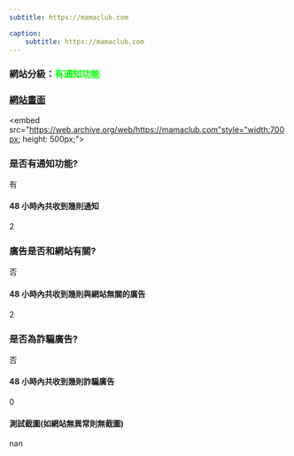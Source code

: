 ```yaml
---
subtitle: https://mamaclub.com

caption:
	subtitle: https://mamaclub.com
---
```


<h3>網站分級：<font color="#00FF00">有通知功能</font></h3>

### [網站畫面](https://mamaclub.com)
<embed src="https://web.archive.org/web/https://mamaclub.com"style="width:700px; height: 500px;">

### 是否有通知功能?
有

#### 48 小時內共收到幾則通知
2

### 廣告是否和網站有關?
否

#### 48 小時內共收到幾則與網站無關的廣告
2

### 是否為詐騙廣告?
否

#### 48 小時內共收到幾則詐騙廣告
0

#### 測試截圖(如網站無異常則無截圖)
nan

